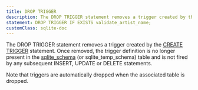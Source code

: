 ```yaml
---
title: DROP TRIGGER
description: The DROP TRIGGER statement removes a trigger created by the CREATE TRIGGER statement.
statement: DROP TRIGGER IF EXISTS validate_artist_name;
customClass: sqlite-doc
---
```


<!-- do-not-touch-svg-import: 'droptrigger.svg' -->

The DROP TRIGGER statement removes a trigger created by the [CREATE
TRIGGER](lang_createtrigger) statement. Once removed, the trigger
definition is no longer present in the
<a href="https://www.sqlite.org/schematab.html"
target="_blank">sqlite_schema</a> (or sqlite_temp_schema) table and is
not fired by any subsequent INSERT, UPDATE or DELETE statements.

Note that triggers are automatically dropped when the associated table
is dropped.
